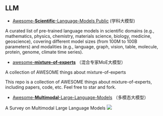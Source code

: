 ## LLM

- [Awesome-**Scientific**-Language-Models
Public](https://github.com/yuzhimanhua/Awesome-Scientific-Language-Models) (学科大模型)

A curated list of pre-trained language models in scientific domains (e.g., mathematics, physics, chemistry, materials science, biology, medicine, geoscience), covering different model sizes (from 100M to 100B parameters) and modalities (e.g., language, graph, vision, table, molecule, protein, genome, climate time series).

- [awesome-**mixture-of-experts**](https://github.com/XueFuzhao/awesome-mixture-of-experts) （混合专家MoE大模型）

A collection of AWESOME things about mixture-of-experts

This repo is a collection of AWESOME things about mixture-of-experts, including papers, code, etc. Feel free to star and fork.

- [Awesome-**Multimodal**-Large-Language-Models](https://github.com/BradyFU/Awesome-Multimodal-Large-Language-Models) （多模态大模型）

A Survey on Multimodal Large Language Models
![](https://github.com/BradyFU/Awesome-Multimodal-Large-Language-Models/raw/main/images/mme-survey.jpg)
